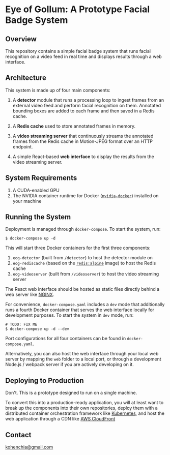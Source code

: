 # Eye of Gollum: A Prototype Facial Badge System

## Overview

This repository contains a simple facial badge system that runs facial recognition on a video feed in real time and displays results through a web interface.

## Architecture
This system is made up of four main components:

1. A **detector** module that runs a processing loop to ingest frames from an external video feed and perform facial recognition on them. Annotated bounding boxes are added to each frame and then saved in a Redis cache.

2. A **Redis cache** used to store annotated frames in memory.

3. A **video streaming server** that continuously streams the annotated frames from the Redis cache in Motion-JPEG format over an HTTP endpoint.

4. A simple React-based **web interface** to display the results from the video streaming server.

## System Requirements

1. A CUDA-enabled GPU
2. The NVIDIA container runtime for Docker ([`nvidia-docker`](https://github.com/NVIDIA/nvidia-docker)) installed on your machine

## Running the System

Deployment is managed through `docker-compose`. To start the system, run:

```
$ docker-compose up -d
```

This will start three Docker containers for the first three components:

1. `eog-detector` (built from `/detector`) to host the detector module on 
2. `eog-rediscache` (based on the [`redis:alpine`](https://hub.docker.com/_/redis/) image) to host the Redis cache
3. `eog-videoserver` (built from `/videoserver`) to host the video streaming server

The React web interface should be hosted as static files directly behind a web server like [NGINX](https://www.nginx.com/).

For convenience, `docker-compose.yaml` includes a `dev` mode that additionally runs a fourth Docker container that serves the web interface locally for development purposes. To start the system in `dev` mode, run:

```
# TODO: FIX ME
$ docker-compose up -d --dev
```

Port configurations for all four containers can be found in `docker-compose.yaml`.

Alternatively, you can also host the web interface through your local web server by mapping the `web` folder to a local port, or through a development Node.js / webpack server if you are actively developing on it.

## Deploying to Production

Don't. This is a prototype designed to run on a single machine.

To convert this into a production-ready application, you will at least want to break up the components into their own repositories, deploy them with a distributed container orchestration framework like [Kubernetes](https://kubernetes.io/), and host the web application through a CDN like [AWS CloudFront](https://aws.amazon.com/cloudfront/)

## Contact

kohenchia@gmail.com
